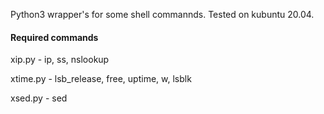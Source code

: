 Python3 wrapper's for some shell commannds. Tested on kubuntu 20.04.
#### Required commands 
xip.py - ip, ss, nslookup

xtime.py - lsb_release, free, uptime, w, lsblk

xsed.py - sed
